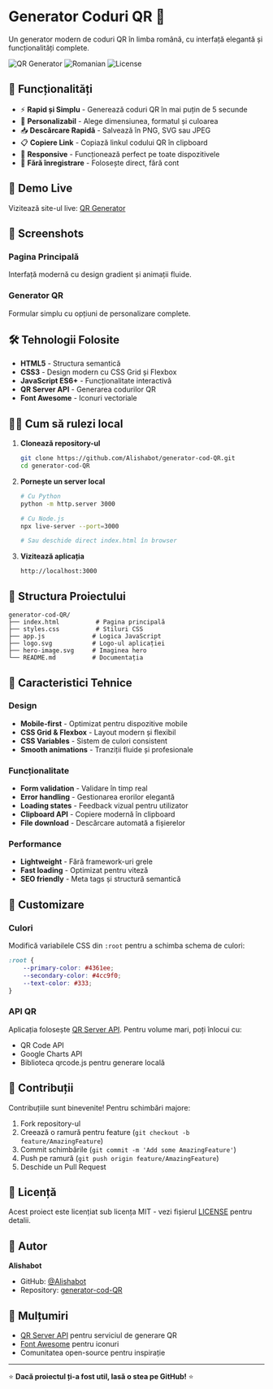 # Generator Coduri QR 🔗

Un generator modern de coduri QR în limba română, cu interfață elegantă și funcționalități complete.

![QR Generator](https://img.shields.io/badge/QR-Generator-blue)
![Romanian](https://img.shields.io/badge/Language-Romanian-red)
![License](https://img.shields.io/badge/License-MIT-green)

## 🌟 Funcționalități

- ⚡ **Rapid și Simplu** - Generează coduri QR în mai puțin de 5 secunde
- 🎨 **Personalizabil** - Alege dimensiunea, formatul și culoarea
- 📥 **Descărcare Rapidă** - Salvează în PNG, SVG sau JPEG
- 📋 **Copiere Link** - Copiază linkul codului QR în clipboard
- 📱 **Responsive** - Funcționează perfect pe toate dispozitivele
- 🔧 **Fără înregistrare** - Folosește direct, fără cont

## 🚀 Demo Live

Vizitează site-ul live: [QR Generator](https://alishabot.github.io/generator-cod-QR/)

## 📸 Screenshots

### Pagina Principală
Interfață modernă cu design gradient și animații fluide.

### Generator QR
Formular simplu cu opțiuni de personalizare complete.

## 🛠️ Tehnologii Folosite

- **HTML5** - Structura semantică
- **CSS3** - Design modern cu CSS Grid și Flexbox
- **JavaScript ES6+** - Funcționalitate interactivă
- **QR Server API** - Generarea codurilor QR
- **Font Awesome** - Iconuri vectoriale

## 🏃‍♂️ Cum să rulezi local

1. **Clonează repository-ul**
   ```bash
   git clone https://github.com/Alishabot/generator-cod-QR.git
   cd generator-cod-QR
   ```

2. **Pornește un server local**
   ```bash
   # Cu Python
   python -m http.server 3000
   
   # Cu Node.js
   npx live-server --port=3000
   
   # Sau deschide direct index.html în browser
   ```

3. **Vizitează aplicația**
   ```
   http://localhost:3000
   ```

## 📁 Structura Proiectului

```
generator-cod-QR/
├── index.html          # Pagina principală
├── styles.css          # Stiluri CSS
├── app.js             # Logica JavaScript
├── logo.svg           # Logo-ul aplicației
├── hero-image.svg     # Imaginea hero
└── README.md          # Documentația
```

## 🎯 Caracteristici Tehnice

### Design
- **Mobile-first** - Optimizat pentru dispozitive mobile
- **CSS Grid & Flexbox** - Layout modern și flexibil
- **CSS Variables** - Sistem de culori consistent
- **Smooth animations** - Tranziții fluide și profesionale

### Funcționalitate
- **Form validation** - Validare în timp real
- **Error handling** - Gestionarea erorilor elegantă
- **Loading states** - Feedback vizual pentru utilizator
- **Clipboard API** - Copiere modernă în clipboard
- **File download** - Descărcare automată a fișierelor

### Performance
- **Lightweight** - Fără framework-uri grele
- **Fast loading** - Optimizat pentru viteză
- **SEO friendly** - Meta tags și structură semantică

## 🔧 Customizare

### Culori
Modifică variabilele CSS din `:root` pentru a schimba schema de culori:

```css
:root {
    --primary-color: #4361ee;
    --secondary-color: #4cc9f0;
    --text-color: #333;
}
```

### API QR
Aplicația folosește [QR Server API](https://goqr.me/api/). Pentru volume mari, poți înlocui cu:
- QR Code API
- Google Charts API
- Biblioteca qrcode.js pentru generare locală

## 🤝 Contribuții

Contribuțiile sunt binevenite! Pentru schimbări majore:

1. Fork repository-ul
2. Creează o ramură pentru feature (`git checkout -b feature/AmazingFeature`)
3. Commit schimbările (`git commit -m 'Add some AmazingFeature'`)
4. Push pe ramură (`git push origin feature/AmazingFeature`)
5. Deschide un Pull Request

## 📝 Licență

Acest proiect este licențiat sub licența MIT - vezi fișierul [LICENSE](LICENSE) pentru detalii.

## 👤 Autor

**Alishabot**
- GitHub: [@Alishabot](https://github.com/Alishabot)
- Repository: [generator-cod-QR](https://github.com/Alishabot/generator-cod-QR)

## 🙏 Mulțumiri

- [QR Server API](https://goqr.me/api/) pentru serviciul de generare QR
- [Font Awesome](https://fontawesome.com/) pentru iconuri
- Comunitatea open-source pentru inspirație

---

⭐ **Dacă proiectul ți-a fost util, lasă o stea pe GitHub!** ⭐
